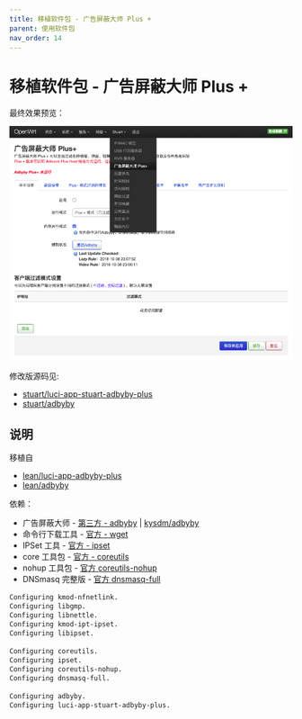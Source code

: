 ```yaml
---
title: 移植软件包 - 广告屏蔽大师 Plus +
parent: 使用软件包
nav_order: 14
---
```


# 移植软件包 - 广告屏蔽大师 Plus +

最终效果预览：

![Snipaste_2019-09-15_12-55-09.png](https://raw.githubusercontent.com/stuarthua/PicGo/master/oh-my-openwrt/Snipaste_2019-09-15_12-55-09.png)

修改版源码见: 

* [stuart/luci-app-stuart-adbyby-plus](https://github.com/stuarthua/oh-my-openwrt/tree/master/stuart/luci-app-stuart-adbyby-plus)
* [stuart/adbyby](https://github.com/stuarthua/oh-my-openwrt/tree/master/stuart/adbyby)

## 说明

移植自 

* [lean/luci-app-adbyby-plus](https://github.com/coolsnowwolf/lede/tree/master/package/lean/luci-app-adbyby-plus)
* [lean/adbyby](https://github.com/coolsnowwolf/lede/tree/master/package/lean/adbyby)

依赖：

* 广告屏蔽大师 - [第三方 - adbyby](http://www.adbyby.com/) | [kysdm/adbyby](https://github.com/kysdm/adbyby)
* 命令行下载工具 - [官方 - wget](https://openwrt.org/packages/pkgdata/wget)
* IPSet 工具 - [官方 - ipset](https://openwrt.org/packages/pkgdata/ipset)
* core 工具包 - [官方 - coreutils](https://openwrt.org/packages/pkgdata/coreutils)
* nohup 工具包 - [官方 coreutils-nohup](https://openwrt.org/packages/pkgdata/coreutils-nohup)
* DNSmasq 完整版 - [官方 dnsmasq-full](https://openwrt.org/packages/pkgdata/dnsmasq-full)

```
Configuring kmod-nfnetlink.
Configuring libgmp.
Configuring libnettle.
Configuring kmod-ipt-ipset.
Configuring libipset.

Configuring coreutils.
Configuring ipset.
Configuring coreutils-nohup.
Configuring dnsmasq-full.

Configuring adbyby.
Configuring luci-app-stuart-adbyby-plus.
```